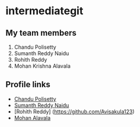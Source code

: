 # intermediategit
## My team members
1. Chandu Polisetty 
2. Sumanth Reddy Naidu 
3. Rohith Reddy 
4. Mohan Krishna Alavala 

## Profile links
- [Chandu Polisetty](https://github.com/Chandupolisetty)
- [Sumanth Reddy Naidu](https://github.com/sumanthreddy1233)
- [Rohith Reddy] (https://github.com/Avisakula123)
- [Mohan Alavala](https://github.com/Mohanalavala)